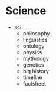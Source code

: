 # Science

- sci
  - philosophy
  - linguistics
  - ontology
  - physics
  - mythology
  - genetics
  - big history
  - timeline
  - factsheet
